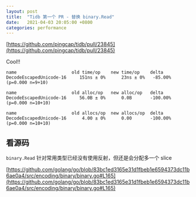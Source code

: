 ```yaml
---
layout: post
title:  "Tidb 第一个 PR - 替换 binary.Read"
date:   2021-04-03 20:05:00 +0800
categories: performance
---
```


[https://github.com/pingcap/tidb/pull/23845](https://github.com/pingcap/tidb/pull/23845)

Cool!!

```
name                     old time/op    new time/op    delta
DecodeEscapedUnicode-16     151ns ± 0%      23ns ± 0%   -85.00%  (p=0.000 n=9+10)

name                     old alloc/op   new alloc/op   delta
DecodeEscapedUnicode-16     56.0B ± 0%      0.0B       -100.00%  (p=0.000 n=10+10)

name                     old allocs/op  new allocs/op  delta
DecodeEscapedUnicode-16      4.00 ± 0%      0.00       -100.00%  (p=0.000 n=10+10)
```

## 看源码

`binary.Read` 针对常用类型已经没有使用反射，但还是会分配多一个 slice

[https://github.com/golang/go/blob/83bc1ed3165e31d1fbeb1e6594373dc11b6ae0a4/src/encoding/binary/binary.go#L165](https://github.com/golang/go/blob/83bc1ed3165e31d1fbeb1e6594373dc11b6ae0a4/src/encoding/binary/binary.go#L165)

